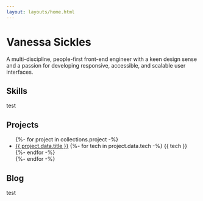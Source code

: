 ```yaml
---
layout: layouts/home.html
---
```


# Vanessa Sickles
A multi-discipline, people-first front-end engineer with a keen design sense and a passion for developing responsive, accessible, and scalable user interfaces.

## Skills
test

## Projects
<ul>
    {%- for project in collections.project -%}
    <li>
        <a href="{{ project.url }}">{{ project.data.title }}</a>
        {%- for tech in project.data.tech -%}
            {{ tech }}
        {%- endfor -%}
    </li>
    {%- endfor -%}
</ul>

## Blog
test